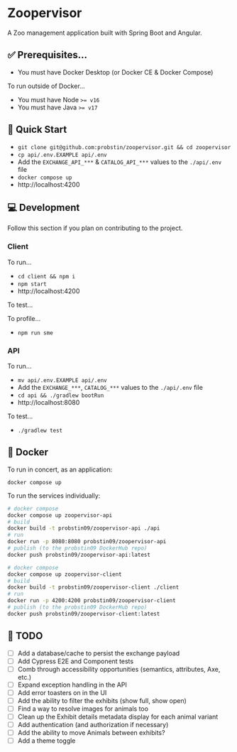 # Zoopervisor

A Zoo management application built with Spring Boot and Angular.

## :white_check_mark: Prerequisites...

- You must have Docker Desktop (or Docker CE & Docker Compose)

To run outside of Docker...

- You must have Node `>= v16`
- You must have Java `>= v17`

## :running: Quick Start

- `git clone git@github.com:probstin/zoopervisor.git && cd zoopervisor`
- `cp api/.env.EXAMPLE api/.env`
- Add the `EXCHANGE_API_***` & `CATALOG_API_***` values to the `./api/.env` file
- `docker compose up`
- http://localhost:4200

## :computer: Development

Follow this section if you plan on contributing to the project.

### Client

To run...
- `cd client && npm i`
- `npm start`
- http://localhost:4200

To test...

To profile...
- `npm run sme`

### API

To run...
- `mv api/.env.EXAMPLE api/.env`
- Add the `EXCHANGE_***`, `CATALOG_***` values to the `./api/.env` file
- `cd api && ./gradlew bootRun`
- http://localhost:8080

To test...
- `./gradlew test`

## :whale: Docker

To run in concert, as an application:

`docker compose up`

To run the services individually:

```bash
# docker compose 
docker compose up zoopervisor-api
# build
docker build -t probstin09/zoopervisor-api ./api
# run
docker run -p 8080:8080 probstin09/zoopervisor-api
# publish (to the probstin09 DockerHub repo)
docker push probstin09/zoopervisor-api:latest
```

```bash
# docker compose 
docker compose up zoopervisor-client
# build
docker build -t probstin09/zoopervisor-client ./client
# run
docker run -p 4200:4200 probstin09/zoopervisor-client
# publish (to the probstin09 DockerHub repo)
docker push probstin09/zoopervisor-client:latest
```

## :nail_care: TODO

- [ ] Add a database/cache to persist the exchange payload
- [ ] Add Cypress E2E and Component tests
- [ ] Comb through accessibility opportunities (semantics, attributes, Axe, etc.)
- [ ] Expand exception handling in the API
- [ ] Add error toasters on in the UI
- [ ] Add the ability to filter the exhibits (show full, show open)
- [ ] Find a way to resolve images for animals too
- [ ] Clean up the Exhibit details metadata display for each animal variant
- [ ] Add authentication (and authorization if necessary)
- [ ] Add the ability to move Animals between exhibits?
- [ ] Add a theme toggle
